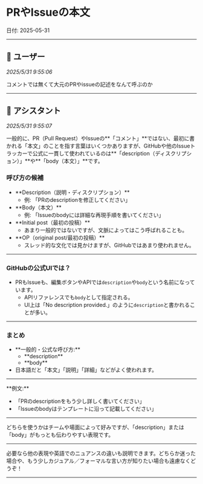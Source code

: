 # PRやIssueの本文

日付: 2025-05-31

---

## 👤 ユーザー
*2025/5/31 9:55:06*

コメントでは無くて大元のPRやissueの記述をなんて呼ぶのか

---

## 🤖 アシスタント
*2025/5/31 9:55:07*

一般的に、PR（Pull Request）やIssueの\*\*「コメント」\*\*ではない、最初に書かれる「本文」のことを指す言葉はいくつかありますが、GitHubや他のIssueトラッカーで公式に一貫して使われているのは\*\*「description（ディスクリプション）」\*\*や\*\*「body（本文）」\*\*です。

### 呼び方の候補

- \*\*Description（説明・ディスクリプション）\*\*
  - 例: 「PRのdescriptionを修正してください」
- \*\*Body（本文）\*\*
  - 例: 「Issueのbodyには詳細な再現手順を書いてください」
- \*\*Initial post（最初の投稿）\*\*
  - あまり一般的ではないですが、文脈によってはこう呼ばれることも。
- \*\*OP（original post/最初の投稿）\*\*
  - スレッド的な文化では見かけますが、GitHubではあまり使われません。

---

### GitHubの公式UIでは？

- PRもIssueも、編集ボタンやAPIでは`description`や`body`という名前になっています。
  - APIリファレンスでも`body`として指定される。
  - UI上は「No description provided.」のように`description`と書かれることが多い。

---

### まとめ

- \*\*一般的・公式な呼び方:\*\*  
  - \*\*description\*\*
  - \*\*body\*\*
- 日本語だと「本文」「説明」「詳細」などがよく使われます。

---

\*\*例文:\*\*  
- 「PRのdescriptionをもう少し詳しく書いてください」
- 「Issueのbodyはテンプレートに沿って記載してください」

---

どちらを使うかはチームや場面によって好みですが、「description」または「body」がもっとも伝わりやすい表現です。

---

必要なら他の表現や英語でのニュアンスの違いも説明できます。どちらか迷った場合や、もう少しカジュアル／フォーマルな言い方が知りたい場合も遠慮なくどうぞ！

---
